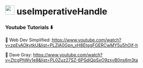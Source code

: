 # <img width="30" src="https://upload.wikimedia.org/wikipedia/commons/thumb/a/a7/React-icon.svg/2300px-React-icon.svg.png" /> useImperativeHandle

### Youtube Tutorials ⬇️

🚀 Web Dev Simplified: https://www.youtube.com/watch?v=zpEyAOkytkU&list=PLZlA0Gpn_vH8EtggFGERCwMY5u5hOjf-h

🚀 Dave Gray: https://www.youtube.com/watch?v=ZtcgPhWv1e8&list=PL0Zuz27SZ-6PSdiQpSxO9zxvB0ns6m3ta
